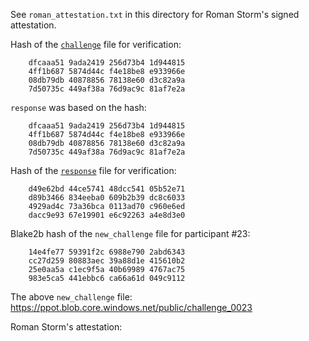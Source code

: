 See `roman_attestation.txt` in this directory for Roman Storm's signed attestation.

Hash of the [`challenge`](https://ppot.blob.core.windows.net/public/challenge_0022) file for verification:

```
    dfcaaa51 9ada2419 256d73b4 1d944815
    4ff1b687 5874d44c f4e18be8 e933966e
    08db79db 40878856 78138e60 d3c82a9a
    7d50735c 449af38a 76d9ac9c 81af7e2a
```

`response` was based on the hash:

```
    dfcaaa51 9ada2419 256d73b4 1d944815
    4ff1b687 5874d44c f4e18be8 e933966e
    08db79db 40878856 78138e60 d3c82a9a
    7d50735c 449af38a 76d9ac9c 81af7e2a
```

Hash of the [`response`](https://ppot.blob.core.windows.net/public/response_0022_roman) file for verification:

```
    d49e62bd 44ce5741 48dcc541 05b52e71
    d89b3466 834eeba0 609b2b39 dc8c6033
    4929ad4c 73a36bca 0113ad70 c960e6ed
    dacc9e93 67e19901 e6c92263 a4e8d3e0
```

Blake2b hash of the `new_challenge` file for participant #23:

```
    14e4fe77 59391f2c 6988e790 2abd6343
    cc27d259 80883aec 39a88d1e 415610b2
    25e0aa5a c1ec9f5a 40b69989 4767ac75
    983e5ca5 441ebbc6 ca66a61d 049c9112
```

The above `new_challenge` file: https://ppot.blob.core.windows.net/public/challenge_0023

Roman Storm's attestation:

```
```
